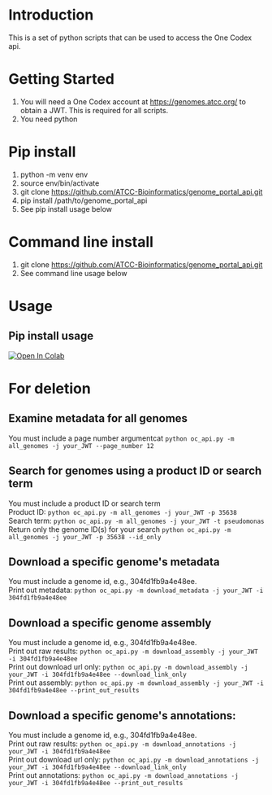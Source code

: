 # Introduction 
This is a set of python scripts that can be used to access the One Codex api.

# Getting Started
1. You will need a One Codex account at https://genomes.atcc.org/ to obtain a JWT. This is required for all scripts.
2. You need python
# Pip install
1. python -m venv env
2. source env/bin/activate
3. git clone https://github.com/ATCC-Bioinformatics/genome_portal_api.git
4. pip install /path/to/genome_portal_api
5. See pip install usage below
# Command line install
1. git clone https://github.com/ATCC-Bioinformatics/genome_portal_api.git
2. See command line usage below
# Usage
## Pip install usage
[![Open In Colab](https://colab.research.google.com/assets/colab-badge.svg)](https://colab.research.google.com/drive/1feU-VVZzTFrfvRA63KK0NeKRMrAcqxMw#scrollTo=a8SCNpi8Kj5Z)

# For deletion
## Examine metadata for all genomes 
You must include a page number argumentcat 
`python oc_api.py -m all_genomes -j your_JWT --page_number 12`
## Search for genomes using a product ID or search term
You must include a product ID or search term
<br>Product ID:
`python oc_api.py -m all_genomes -j your_JWT -p 35638`
<br>Search term:
`python oc_api.py -m all_genomes -j your_JWT -t pseudomonas`
<br>Return only the genome ID(s) for your search
`python oc_api.py -m all_genomes -j your_JWT -p 35638 --id_only`
## Download a specific genome's metadata
You must include a genome id, e.g., 304fd1fb9a4e48ee.
<br>Print out metadata:
`python oc_api.py -m download_metadata -j your_JWT -i 304fd1fb9a4e48ee`
## Download a specific genome assembly
You must include a genome id, e.g., 304fd1fb9a4e48ee.
<br>Print out raw results:
`python oc_api.py -m download_assembly -j your_JWT -i 304fd1fb9a4e48ee`
<br>Print out download url only:
`python oc_api.py -m download_assembly -j your_JWT -i 304fd1fb9a4e48ee --download_link_only`
<br>Print out assembly:
`python oc_api.py -m download_assembly -j your_JWT -i 304fd1fb9a4e48ee --print_out_results`
## Download a specific genome's annotations:
You must include a genome id, e.g., 304fd1fb9a4e48ee.
<br>Print out raw results:
`python oc_api.py -m download_annotations -j your_JWT -i 304fd1fb9a4e48ee`
<br>Print out download url only:
`python oc_api.py -m download_annotations -j your_JWT -i 304fd1fb9a4e48ee --download_link_only`
<br>Print out annotations:
`python oc_api.py -m download_annotations -j your_JWT -i 304fd1fb9a4e48ee --print_out_results`
